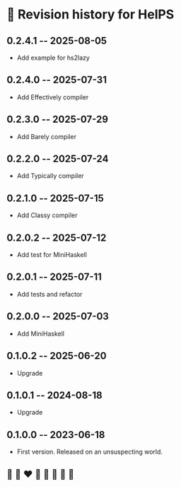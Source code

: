 # 📅 Revision history for HelPS

## 0.2.4.1 -- 2025-08-05
* Add example for hs2lazy

## 0.2.4.0 -- 2025-07-31
* Add Effectively compiler

## 0.2.3.0 -- 2025-07-29
* Add Barely compiler

## 0.2.2.0 -- 2025-07-24
* Add Typically compiler

## 0.2.1.0 -- 2025-07-15
* Add Classy compiler 

## 0.2.0.2 -- 2025-07-12
* Add test for MiniHaskell

## 0.2.0.1  -- 2025-07-11
* Add tests and refactor

## 0.2.0.0  -- 2025-07-03
* Add MiniHaskell

## 0.1.0.2  -- 2025-06-20
* Upgrade

## 0.1.0.1  -- 2024-08-18
* Upgrade

## 0.1.0.0  -- 2023-06-18
* First version. Released on an unsuspecting world.

## 🦄 🌈 ❤️ 💛 💚 💙 🤍 🖤
